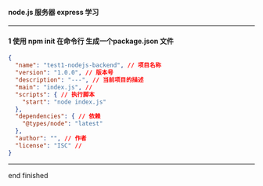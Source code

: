 #### node.js 服务器 express 学习

---

#### 1 使用 npm init 在命令行 生成一个package.json 文件

```json
{
  "name": "test1-nodejs-backend", // 项目名称
  "version": "1.0.0", // 版本号
  "description": "---", // 当前项目的描述
  "main": "index.js", //
  "scripts": { // 执行脚本
    "start": "node index.js"
  },
  "dependencies": { // 依赖
    "@types/node": "latest"
  },
  "author": "", // 作者
  "license": "ISC" //
}

```

---

end
finished
